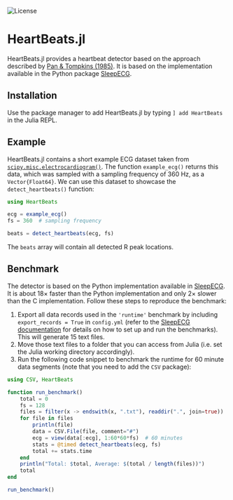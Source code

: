 ![License](https://img.shields.io/github/license/cbrnr/HeartBeats.jl)

HeartBeats.jl
=============
HeartBeats.jl provides a heartbeat detector based on the approach described by [Pan & Tompkins (1985)](https://ieeexplore.ieee.org/document/4122029). It is based on the implementation available in the Python package [SleepECG](https://github.com/cbrnr/sleepecg).

## Installation
Use the package manager to add HeartBeats.jl by typing `] add HeartBeats` in the Julia REPL.


## Example
HeartBeats.jl contains a short example ECG dataset taken from [`scipy.misc.electrocardiogram()`](https://docs.scipy.org/doc/scipy/reference/generated/scipy.misc.electrocardiogram.html). The function `example_ecg()` returns this data, which was sampled with a sampling frequency of 360&nbsp;Hz, as a `Vector{Float64}`. We can use this dataset to showcase the `detect_heartbeats()` function:

```julia
using HeartBeats

ecg = example_ecg()
fs = 360  # sampling frequency

beats = detect_heartbeats(ecg, fs)
```

The `beats` array will contain all detected R peak locations.

## Benchmark
The detector is based on the Python implementation available in [SleepECG](https://github.com/cbrnr/sleepecg). It is about 18× faster than the Python implementation and only 2× slower than the C implementation. Follow these steps to reproduce the benchmark:

1. Export all data records used in the `'runtime'` benchmark by including `export_records = True` in `config.yml` (refer to the [SleepECG documentation](https://sleepecg.readthedocs.io/en/stable/heartbeat_detection.html) for details on how to set up and run the benchmarks). This will generate 15 text files.
2. Move those text files to a folder that you can access from Julia (i.e. set the Julia working directory accordingly).
3. Run the following code snippet to benchmark the runtime for 60 minute data segments (note that you need to add the `CSV` package):

```julia
using CSV, HeartBeats

function run_benchmark()
    total = 0
    fs = 128
    files = filter(x -> endswith(x, ".txt"), readdir(".", join=true))
    for file in files
        println(file)
        data = CSV.File(file, comment="#")
        ecg = view(data[:ecg], 1:60*60*fs)  # 60 minutes
        stats = @timed detect_heartbeats(ecg, fs)
        total += stats.time
    end
    println("Total: $total, Average: $(total / length(files))")
    total
end

run_benchmark()
```